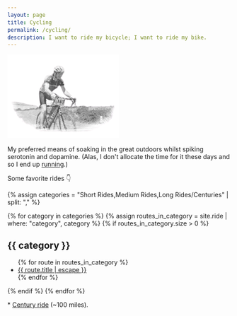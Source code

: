 ```yaml
---
layout: page
title: Cycling
permalink: /cycling/
description: I want to ride my bicycle; I want to ride my bike.
---
```

<img src="/assets/og/marin.ride.bw.png" width="50%" height="50%">

My preferred means of soaking in the great outdoors whilst spiking serotonin and dopamine. (Alas, I don't allocate the time for it these days and so I end up [running](/running/).)

Some favorite rides 👇

{% assign categories = "Short Rides,Medium Rides,Long Rides/Centuries" | split: "," %}

{% for category in categories %}
  {% assign routes_in_category = site.ride | where: "category", category %}
  {% if routes_in_category.size > 0 %}
<h2>{{ category }}</h2>
<ul class="more-space">
    {% for route in routes_in_category %}
  <li><a class="route-link" href="{{ route.url | relative_url }}">{{ route.title | escape }}</a></li>
    {% endfor %}
</ul>
  {% endif %}
{% endfor %}


<span class="muted small">* </span><a class="muted small" href="/centuries/">Century ride</a><span class="muted small"> (~100 miles).</span>